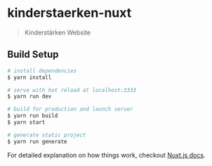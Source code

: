 # kinderstaerken-nuxt

> Kinderstärken Website

## Build Setup

``` bash
# install dependencies
$ yarn install

# serve with hot reload at localhost:3333
$ yarn run dev

# build for production and launch server
$ yarn run build
$ yarn start

# generate static project
$ yarn run generate
```

For detailed explanation on how things work, checkout [Nuxt.js docs](https://nuxtjs.org).
